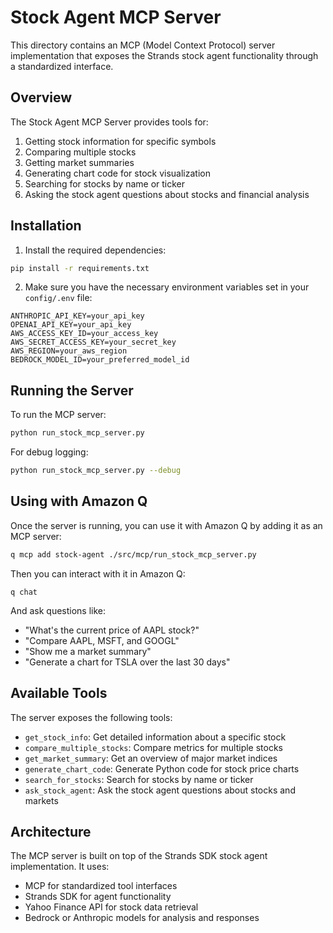 # Stock Agent MCP Server

This directory contains an MCP (Model Context Protocol) server implementation that exposes the Strands stock agent functionality through a standardized interface.

## Overview

The Stock Agent MCP Server provides tools for:

1. Getting stock information for specific symbols
2. Comparing multiple stocks
3. Getting market summaries
4. Generating chart code for stock visualization
5. Searching for stocks by name or ticker
6. Asking the stock agent questions about stocks and financial analysis

## Installation

1. Install the required dependencies:

```bash
pip install -r requirements.txt
```

2. Make sure you have the necessary environment variables set in your `config/.env` file:

```
ANTHROPIC_API_KEY=your_api_key
OPENAI_API_KEY=your_api_key
AWS_ACCESS_KEY_ID=your_access_key
AWS_SECRET_ACCESS_KEY=your_secret_key
AWS_REGION=your_aws_region
BEDROCK_MODEL_ID=your_preferred_model_id
```

## Running the Server

To run the MCP server:

```bash
python run_stock_mcp_server.py
```

For debug logging:

```bash
python run_stock_mcp_server.py --debug
```

## Using with Amazon Q

Once the server is running, you can use it with Amazon Q by adding it as an MCP server:

```bash
q mcp add stock-agent ./src/mcp/run_stock_mcp_server.py
```

Then you can interact with it in Amazon Q:

```
q chat
```

And ask questions like:
- "What's the current price of AAPL stock?"
- "Compare AAPL, MSFT, and GOOGL"
- "Show me a market summary"
- "Generate a chart for TSLA over the last 30 days"

## Available Tools

The server exposes the following tools:

- `get_stock_info`: Get detailed information about a specific stock
- `compare_multiple_stocks`: Compare metrics for multiple stocks
- `get_market_summary`: Get an overview of major market indices
- `generate_chart_code`: Generate Python code for stock price charts
- `search_for_stocks`: Search for stocks by name or ticker
- `ask_stock_agent`: Ask the stock agent questions about stocks and markets

## Architecture

The MCP server is built on top of the Strands SDK stock agent implementation. It uses:

- MCP for standardized tool interfaces
- Strands SDK for agent functionality
- Yahoo Finance API for stock data retrieval
- Bedrock or Anthropic models for analysis and responses

